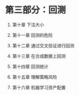 # 第三部分：回测

1.  第十章 下注大小

1.  第十一章 回测的危险

1.  第十二章 通过交叉验证进行回测

1.  第十三章 在合成数据上回测

1.  第十四章 回测统计

1.  第十五章 理解策略风险

1.  第十六章 机器学习资产配置

